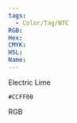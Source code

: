 ```yaml
---
tags:
  - Color/Tag/NTC
RGB:
Hex:
CMYK:
HSL:
Name:
---
```

Electric Lime
```palette
#CCFF00
```
RGB
